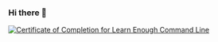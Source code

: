 ### Hi there 👋

<a href="https://www.learnenough.com/certificates/cf2c2ffc"><img src="https://www.learnenough.com/certificates/cf2c2ffc/command-line-tutorial.svg" alt="Certificate of Completion for Learn Enough Command Line"></a>

<!--
**nanowrimoijk/nanowrimoijk** is a ✨ _special_ ✨ repository because its `README.md` (this file) appears on your GitHub profile.

Here are some ideas to get you started:

- 🔭 I’m currently working on ...
- 🌱 I’m currently learning ...
- 👯 I’m looking to collaborate on ...
- 🤔 I’m looking for help with ...
- 💬 Ask me about ...
- 📫 How to reach me: ...
- 😄 Pronouns: ...
- ⚡ Fun fact: ...
-->
